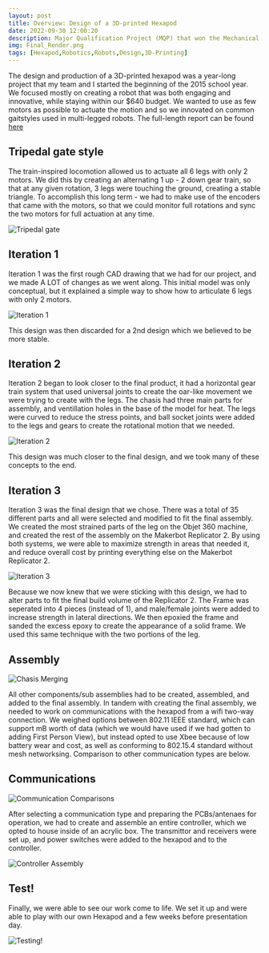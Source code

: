 ```yaml
---
layout: post
title: Overview: Design of a 3D-printed Hexapod
date: 2022-09-30 12:00:20
description: Major Qualification Project (MQP) that won the Mechanical Engineering Provost Award - The most prestigious award an MQP can earn from WPI.
img: Final_Render.png
tags: [Hexapod,Robotics,Robots,Design,3D-Printing]
---
```

The design and production of a 3D-printed hexapod was a year-long project that my team and I started the beginning of the 2015 school year. We focused mostly on creating a robot that was both engaging and innovative, while staying within our $640 budget. We wanted to use as few motors as possible to actuate the motion and so we innovated on common gaitstyles used in multi-legged robots. The full-length report can be found [here](https://web.wpi.edu/Pubs/E-project/Available/E-project-042615-150727/unrestricted/Hexapod_MQP_Final_MQP_Report_4-26-2015.pdf)

## Tripedal gate style

The train-inspired locomotion allowed us to actuate all 6 legs with only 2 motors. We did this by creating an alternating 1 up - 2 down gear train, so that at any given rotation, 3 legs were touching the ground, creating a stable triangle. To accomplish this long term - we had to make use of the encoders that came with the motors, so that we could monitor full rotations and sync the two motors for full actuation at any time.
 
![Tripedal gate]({{site.baseurl}}/assets/img/Trigate.PNG)

## Iteration 1

Iteration 1 was the first rough CAD drawing that we had for our project, and we made A LOT of changes as we went along. This initial model was only conceptual, but it explained a simple way to show how to articulate 6 legs with only 2 motors.

 ![Iteration 1]({{site.baseurl}}/assets/img/Initial_Design.jpg)

This design was then discarded for a 2nd design which we believed to be more stable.

## Iteration 2

Iteration 2 began to look closer to the final product, it had a horizontal gear train system that used universal joints to create the oar-like movement we were trying to create with the legs. The chasis had three main parts for assembly, and ventillation holes in the base of the model for heat. The legs were curved to reduce the stress points, and ball socket joints were added to the legs and gears to create the rotational motion that we needed.

 ![Iteration 2]({{site.baseurl}}/assets/img/Iteration_2.png)

This design was much closer to the final design, and we took many of these concepts to the end.

## Iteration 3

Iteration 3 was the final design that we chose. There was a total of 35 different parts and all were selected and modified to fit the final assembly. We created the most strained parts of the leg on the Objet 360 machine, and created the rest of the assembly on the Makerbot Replicator 2. By using both systems, we were able to maximize strength in areas that needed it, and reduce overall cost by printing everything else on the Makerbot Replicator 2.

![Iteration 3]({{site.baseurl}}/assets/img/Iteration_3.PNG)

Because we now knew that we were sticking with this design, we had to alter parts to fit the final build volume of the Replicator 2. The Frame was seperated into 4 pieces (instead of 1), and male/female joints were added to increase strength in lateral directions. We then epoxied the frame and sanded the excess epoxy to create the appearance of a solid frame. We used this same technique with the two portions of the leg.

## Assembly

![Chasis Merging]({{site.baseurl}}/assets/img/Chasis_Merging.PNG)

All other components/sub assemblies had to be created, assembled, and added to the final assembly. In tandem with creating the final assembly, we needed to work on communications with the hexapod from a wifi two-way connection. We weighed options between 802.11 IEEE standard, which can support mB worth of data (which we would have used if we had gotten to adding First Person View), but instead opted to use Xbee because of low battery wear and cost, as well as conforming to 802.15.4 standard without mesh networksing. Comparison to other communication types are below.

## Communications

![Communication Comparisons]({{site.baseurl}}/assets/img/Communication_Comparisons.PNG)

After selecting a communication type and preparing the PCBs/antenaes for operation, we had to create and assemble an entire controller, which we opted to house inside of an acrylic box. The transmittor and receivers were set up, and power switches were added to the hexapod and to the controller.

![Controller Assembly]({{site.baseurl}}/assets/img/Controller_Assembly.jpg)

## Test!

Finally, we were able to see our work come to life. We set it up and were able to play with our own Hexapod and a few weeks before presentation day.

![Testing!]({{site.baseurl}}/assets/vids/Testing.gif)

